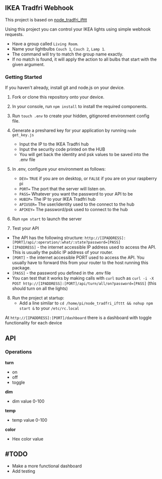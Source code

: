 ## IKEA Tradfri Webhook

This project is based on [node_tradfri_ifttt](https://github.com/valenting/node_tradfri_ifttt)

Using this project you can control your IKEA lights using simple webhook requests.
   * Have a group called `Living Room`.
   * Name your lightbulbs `Couch 1`, `Couch 2`, `Lamp 1`.
   * The command will try to match the group name exactly.
   * If no match is found, it will apply the action to all bulbs that start with the given argument.

### Getting Started
If you haven't already, install git and node.js on your device.

1. Fork or clone this repository onto your device.
2. In your console, run `npm install` to install the required components.
3. Run `touch .env` to create your hidden, gitignored environment config file.
4. Generate a preshared key for your application by running `node get_key.js`
    * Input the IP to the IKEA Tradfri hub
    * Input the security code printed on the HUB
    * You will get back the identity and psk values to be saved into the .env file
5. In .env, configure your environment as follows:
    * `DEV=`  `TRUE` if you are on desktop, or `FALSE` if you are on your raspberry pi
    * `PORT=` The port that the server will listen on.
    * `PASS=` Whatever you want the password to your API to be
    * `HUBIP=` The IP to your IKEA Tradfri hub
    * `APIUSER=` The user/identity used to the connect to the hub
    * `APIKEY=` The password/psk used to connect to the hub
6. Run `npm start` to launch the server

7. Test your API
* The API has the following structure: `http://[IPADDRESS]:[PORT]/api/:operation/:what/:state?password=[PASS]`
* `[IPADDRESS]` - the internet accessible IP address used to access the API. This is usually the public IP address of your router.
* `[PORT]` - the internet accessible PORT used to access the API. You usually have to forward this from your router to the host running this package.
* `[PASS]` - the password you defined in the .env file
* You can test that it works by making calls with `curl` such as `curl -i -X POST http://[IPADDRESS]:[PORT]/api/turn/all/on?password=[PASS]` (this should turn on all the lights)

8. Run the project at startup:
   * Add a line similar to `cd /home/pi/node_tradfri_ifttt && nohup npm start &` to your `/etc/rc.local`

At `http://[IPADDRESS]:[PORT]/dashboard` there is a dashboard with toggle functionality for each device

## API
### Operations

**turn**
* on
* off
* toggle

**dim**
* dim value 0-100

**temp**
* temp value 0-100

**color**
* Hex color value

## #TODO
* Make a more functional dashboard
* Add testing
